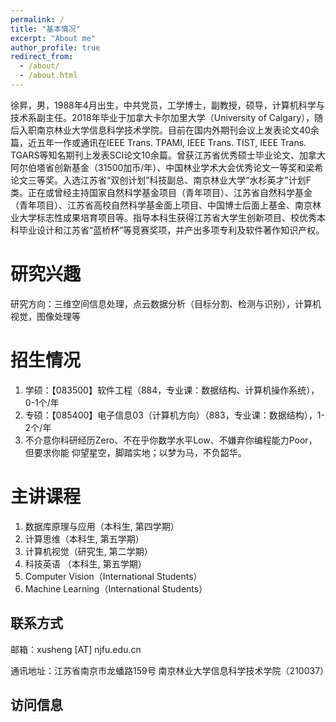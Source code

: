 ```yaml
---
permalink: /
title: "基本情况"
excerpt: "About me"
author_profile: true
redirect_from: 
  - /about/
  - /about.html
---
```


徐昇，男，1988年4月出生，中共党员，工学博士，副教授，硕导，计算机科学与技术系副主任。2018年毕业于加拿大卡尔加里大学（University of Calgary），随后入职南京林业大学信息科学技术学院。目前在国内外期刊会议上发表论文40余篇，近五年一作或通讯在IEEE Trans. TPAMI, IEEE Trans. TIST, IEEE Trans. TGARS等知名期刊上发表SCI论文10余篇。曾获江苏省优秀硕士毕业论文、加拿大阿尔伯塔省创新基金（31500加币/年）、中国林业学术大会优秀论文一等奖和梁希论文三等奖。入选江苏省“双创计划”科技副总、南京林业大学“水杉英才”计划F类。正在或曾经主持国家自然科学基金项目（青年项目）、江苏省自然科学基金（青年项目）、江苏省高校自然科学基金面上项目、中国博士后面上基金、南京林业大学标志性成果培育项目等。指导本科生获得江苏省大学生创新项目、校优秀本科毕业设计和江苏省“蓝桥杯”等竞赛奖项，并产出多项专利及软件著作知识产权。

研究兴趣
======
研究方向：三维空间信息处理，点云数据分析（目标分割、检测与识别），计算机视觉，图像处理等

招生情况
======
1. 学硕：【083500】软件工程（884，专业课：数据结构、计算机操作系统），0-1个/年
2. 专硕：【085400】电子信息03（计算机方向）（883，专业课：数据结构），1-2个/年
3. 不介意你科研经历Zero、不在乎你数学水平Low、不嫌弃你编程能力Poor，但要求你能
      仰望星空，脚踏实地；以梦为马，不负韶华。  


主讲课程
======
1. 数据库原理与应用（本科生, 第四学期）
1. 计算思维（本科生, 第五学期）
1. 计算机视觉（研究生, 第二学期）
1. 科技英语 （本科生, 第五学期）
1. Computer Vision（International Students）
1. Machine Learning（International Students）

联系方式
------
邮箱：xusheng [AT] njfu.edu.cn

通讯地址：江苏省南京市龙蟠路159号 南京林业大学信息科学技术学院（210037）

访问信息
------
<script type="text/javascript" src="//rf.revolvermaps.com/0/0/8.js?i=5m78af7xipq&amp;m=0&amp;c=ff0000&amp;cr1=ffffff&amp;f=times_new_roman&amp;l=33" async="async"></script>